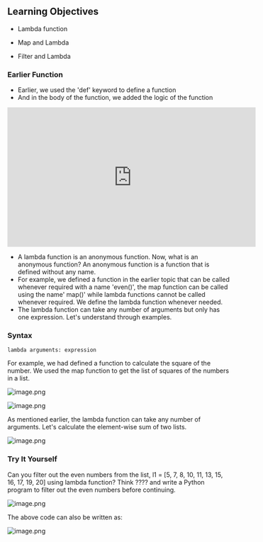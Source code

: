 ## Learning Objectives
<!-- please add more and more exercises, apart from quizes,thank you -->

* Lambda function

* Map and Lambda

* Filter and Lambda

### Earlier Function

* Earlier, we used the 'def' keyword to define a function
* And in the body of the function, we added the logic of the function










<iframe width="560" height="315" src="https://www.youtube.com/embed/HBR6wqXj2iY?start=10" title="YouTube video player" frameborder="0" allow="accelerometer; autoplay; clipboard-write; encrypted-media; gyroscope; picture-in-picture" allowfullscreen></iframe>












* A lambda function is an anonymous function. Now, what is an anonymous function? An anonymous function is a function that is defined without any name.
* For example, we defined a function in the earlier topic that can be called whenever required with a name 'even()', the map function can be called using the name' map()' while lambda functions cannot be called whenever required. We define the lambda function whenever needed.
* The lambda function can take any number of arguments but only has one expression. Let's understand through examples.

### Syntax

`lambda arguments: expression`

For example, we had defined a function to calculate the square of the number. We used the map function to get the list of squares of the numbers in a list.







![image.png](https://dphi-live.s3.amazonaws.com/media_uploads/image_d46d89495962489fbf719eb34d553c1e.png)














![image.png](https://dphi-live.s3.amazonaws.com/media_uploads/image_cf6958333b1043b0b75a7c8819e0ad9e.png)








As mentioned earlier, the lambda function can take any number of arguments. Let's calculate the element-wise sum of two lists.




![image.png](https://dphi-live.s3.amazonaws.com/media_uploads/image_9cf3e5f6204644989654968347c49b18.png)




### Try It Yourself

Can you filter out the even numbers from the list, l1 = \[5, 7, 8, 10, 11, 13, 15, 16, 17, 19, 20] using lambda function? Think ???? and write a Python program to filter out the even numbers before continuing.




![image.png](https://dphi-live.s3.amazonaws.com/media_uploads/image_7c1f63378d754b90a7765a51b89ec754.png)





The above code can also be written as:




![image.png](https://dphi-live.s3.amazonaws.com/media_uploads/image_c742fcb409584801bdc0b0f96a7fa441.png)
